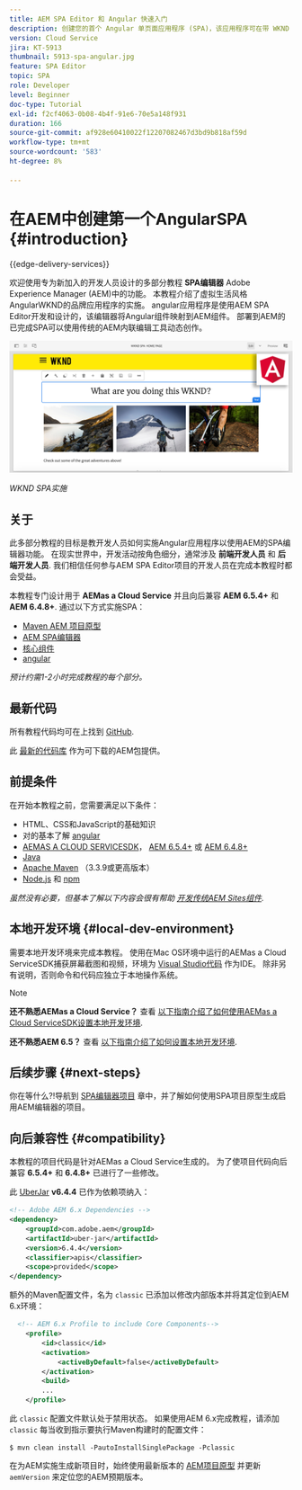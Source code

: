 ```yaml
---
title: AEM SPA Editor 和 Angular 快速入门
description: 创建您的首个 Angular 单页面应用程序 (SPA)，该应用程序可在带 WKND SPA 的 Adobe Experience Manager (AEM) 中编辑。
version: Cloud Service
jira: KT-5913
thumbnail: 5913-spa-angular.jpg
feature: SPA Editor
topic: SPA
role: Developer
level: Beginner
doc-type: Tutorial
exl-id: f2cf4063-0b08-4b4f-91e6-70e5a148f931
duration: 166
source-git-commit: af928e60410022f12207082467d3bd9b818af59d
workflow-type: tm+mt
source-wordcount: '583'
ht-degree: 8%

---
```


# 在AEM中创建第一个AngularSPA {#introduction}

{{edge-delivery-services}}

欢迎使用专为新加入的开发人员设计的多部分教程 **SPA编辑器** Adobe Experience Manager (AEM)中的功能。 本教程介绍了虚拟生活风格AngularWKND的品牌应用程序的实施。 angular应用程序是使用AEM SPA Editor开发和设计的，该编辑器将Angular组件映射到AEM组件。 部署到AEM的已完成SPA可以使用传统的AEM内联编辑工具动态创作。

![已实施的最终SPA](assets/wknd-spa-implementation.png)

*WKND SPA实施*

## 关于

此多部分教程的目标是教开发人员如何实施Angular应用程序以使用AEM的SPA编辑器功能。 在现实世界中，开发活动按角色细分，通常涉及 **前端开发人员** 和 **后端开发人员**. 我们相信任何参与AEM SPA Editor项目的开发人员在完成本教程时都会受益。

本教程专门设计用于 **AEMas a Cloud Service** 并且向后兼容 **AEM 6.5.4+** 和 **AEM 6.4.8+**. 通过以下方式实施SPA：

* [Maven AEM 项目原型](https://experienceleague.adobe.com/docs/experience-manager-core-components/using/developing/archetype/overview.html)
* [AEM SPA编辑器](https://experienceleague.adobe.com/docs/experience-manager-65/developing/headless/spas/spa-walkthrough.html#content-editing-experience-with-spa)
* [核心组件](https://experienceleague.adobe.com/docs/experience-manager-core-components/using/introduction.html)
* [angular](https://angular.io/)

*预计约需1-2小时完成教程的每个部分。*

## 最新代码

所有教程代码均可在上找到 [GitHub](https://github.com/adobe/aem-guides-wknd-spa).

此 [最新的代码库](https://github.com/adobe/aem-guides-wknd-spa/releases) 作为可下载的AEM包提供。

## 前提条件

在开始本教程之前，您需要满足以下条件：

* HTML、CSS和JavaScript的基础知识
* 对的基本了解 [angular](https://angular.io/)
* [AEMAS A CLOUD SERVICESDK](https://experienceleague.adobe.com/docs/experience-manager-learn/cloud-service/local-development-environment-set-up/aem-runtime.html#download-the-aem-as-a-cloud-service-sdk)， [AEM 6.5.4+](https://helpx.adobe.com/experience-manager/aem-releases-updates.html#65) 或 [AEM 6.4.8+](https://helpx.adobe.com/experience-manager/aem-releases-updates.html#64)
* [Java](https://downloads.experiencecloud.adobe.com/content/software-distribution/en/general.html)
* [Apache Maven](https://maven.apache.org/) （3.3.9或更高版本）
* [Node.js](https://nodejs.org/en/) 和 [npm](https://www.npmjs.com/)

*虽然没有必要，但基本了解以下内容会很有帮助 [开发传统AEM Sites组件](https://experienceleague.adobe.com/docs/experience-manager-learn/getting-started-wknd-tutorial-develop/overview.html?lang=zh-Hans).*

## 本地开发环境 {#local-dev-environment}

需要本地开发环境来完成本教程。 使用在Mac OS环境中运行的AEMas a Cloud ServiceSDK捕获屏幕截图和视频，环境为 [Visual Studio代码](https://code.visualstudio.com/) 作为IDE。 除非另有说明，否则命令和代码应独立于本地操作系统。

>[!NOTE]
>
> **还不熟悉AEMas a Cloud Service？** 查看 [以下指南介绍了如何使用AEMas a Cloud ServiceSDK设置本地开发环境](https://experienceleague.adobe.com/docs/experience-manager-learn/cloud-service/local-development-environment-set-up/overview.html?lang=zh-Hans).
>
> **还不熟悉AEM 6.5？** 查看 [以下指南介绍了如何设置本地开发环境](https://experienceleague.adobe.com/docs/experience-manager-learn/foundation/development/set-up-a-local-aem-development-environment.html?lang=zh-Hans).

## 后续步骤 {#next-steps}

你在等什么?!导航到 [SPA编辑器项目](create-project.md) 章中，并了解如何使用SPA项目原型生成启用AEM编辑器的项目。

## 向后兼容性 {#compatibility}

本教程的项目代码是针对AEMas a Cloud Service生成的。 为了使项目代码向后兼容 **6.5.4+** 和 **6.4.8+** 已进行了一些修改。

此 [UberJar](https://experienceleague.adobe.com/docs/experience-manager-65/developing/devtools/ht-projects-maven.html#what-is-the-uberjar) **v6.4.4** 已作为依赖项纳入：

```xml
<!-- Adobe AEM 6.x Dependencies -->
<dependency>
    <groupId>com.adobe.aem</groupId>
    <artifactId>uber-jar</artifactId>
    <version>6.4.4</version>
    <classifier>apis</classifier>
    <scope>provided</scope>
</dependency>
```

额外的Maven配置文件，名为 `classic` 已添加以修改内部版本并将其定位到AEM 6.x环境：

```xml
  <!-- AEM 6.x Profile to include Core Components-->
    <profile>
        <id>classic</id>
        <activation>
            <activeByDefault>false</activeByDefault>
        </activation>
        <build>
        ...
    </profile>
```

此 `classic` 配置文件默认处于禁用状态。 如果使用AEM 6.x完成教程，请添加 `classic` 每当收到指示要执行Maven构建时的配置文件：

```shell
$ mvn clean install -PautoInstallSinglePackage -Pclassic
```

在为AEM实施生成新项目时，始终使用最新版本的 [AEM项目原型](https://github.com/adobe/aem-project-archetype) 并更新 `aemVersion` 来定位您的AEM预期版本。
